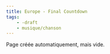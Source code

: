 ```yaml
---
title: Europe - Final Countdown
tags:
    - -draft
    - musique/chanson
---
```


Page créée automatiquement, mais vide.

